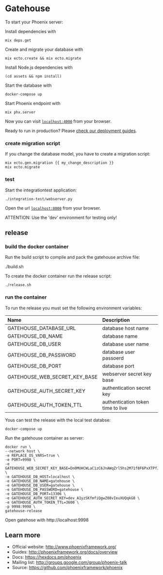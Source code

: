 # Gatehouse

To start your Phoenix server:

Install dependencies with

    mix deps.get

Create and migrate your database with

    mix ecto.create && mix ecto.migrate

Install Node.js dependencies with

    (cd assets && npm install)

Start the database with

    docker-compose up

Start Phoenix endpoint with

    mix phx.server

Now you can visit [`localhost:4000`](http://localhost:4000) from your browser.

Ready to run in production? Please [check our deployment guides](http://www.phoenixframework.org/docs/deployment).

### create migration script

If you change the database model, you have to create a migration script:

    mix ecto.gen.migration {{ my_change_description }}
    mix ecto.migrate

### test

Start the integrationtest application:

    ./integration-test/webserver.py

Open the url [`localhost:8000`](http://localhost:8000) from your browser.

ATTENTION: Use the 'dev' environment for testing only!

## release

### build the docker container

Run the build script to compile and pack the gatehouse archive file:

   ./build.sh

To create the docker container run the release script:

    ./release.sh

### run the container

To run the release you must set the following environment variables:

| Name                             | Description                        |
|:-------------------------------- |:-----------------------------------|
| GATEHOUSE_DATABASE_URL           |  database host name                |
| GATEHOUSE_DB_NAME                |  database name                     |
| GATEHOUSE_DB_USER                |  database user name                |
| GATEHOUSE_DB_PASSWORD            |  database user passoerd            |
| GATEHOUSE_DB_PORT                |  database port                     |
| GATEHOUSE_WEB_SECRET_KEY_BASE    |  webserver secret key base         |
| GATEHOUSE_AUTH_SECRET_KEY        |  authentication secret key         |
| GATEHOUSE_AUTH_TOKEN_TTL         |  authentication token time to live |


Yous can test the release with the local test databse:

    docker-compose up

Run the gatehouse container as server:

    docker run \
    --network host \
    -e REPLACE_OS_VARS=true \
    -e PORT=9998 \
    -e GATEHOUSE_WEB_SECRET_KEY_BASE=Dn0MUHCWLaC1zC6JnAWqZrl5hs2M71f8F6PxXTPfJXAc8Lv82OYcV/uwuB42YA9K \
    -e GATEHOUSE_DB_HOST=localhost \
    -e GATEHOUSE_DB_NAME=gatehouse \
    -e GATEHOUSE_DB_USER=gatehouse \
    -e GATEHOUSE_DB_PASSWORD=gatehouse \
    -e GATEHOUSE_DB_PORT=13306 \
    -e GATEHOUSE_AUTH_SECRET_KEY=dev_A1yzSKfmfiQgwZ08vIeuXUQqkG8 \
    -e GATEHOUSE_AUTH_TOKEN_TTL=3600 \
    -p 9998:9998 \
    gatehouse-release

Open gatehose with http://localhost:9998


## Learn more

  * Official website: http://www.phoenixframework.org/
  * Guides: http://phoenixframework.org/docs/overview
  * Docs: https://hexdocs.pm/phoenix
  * Mailing list: http://groups.google.com/group/phoenix-talk
  * Source: https://github.com/phoenixframework/phoenix

